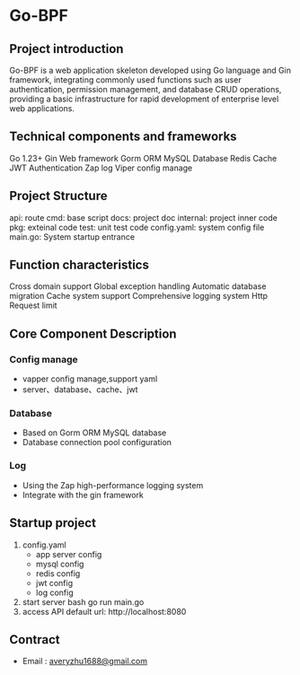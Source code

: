# Go-BPF 

## Project introduction

Go-BPF is a web application skeleton developed using Go language and Gin framework, integrating commonly used functions such as user authentication, permission management, and database CRUD operations, providing a basic infrastructure for rapid development of enterprise level web applications.

## Technical components and frameworks
Go 1.23+
Gin Web framework
Gorm ORM
MySQL  Database
Redis Cache
JWT  Authentication
Zap  log
Viper config manage

## Project Structure
api: route
cmd: base script
docs: project doc
internal: project inner code
pkg: exteinal code
test: unit test code
config.yaml: system config file
main.go: System startup entrance

## Function characteristics
Cross domain support
Global exception handling
Automatic database migration
Cache system support 
Comprehensive logging system
Http Request limit

## Core Component Description

### Config manage
- vapper config manage,support yaml 
- server、database、cache、jwt

### Database
- Based on Gorm ORM MySQL database
- Database connection pool configuration

### Log 
- Using the Zap high-performance logging system
- Integrate with the gin framework

## Startup project

1. config.yaml
    - app server config
    - mysql config
    - redis config
    - jwt config
    - log config
2. start server
    bash 
    go run main.go
3.  access API
    default url: http://localhost:8080

## Contract
 - Email : averyzhu1688@gmail.com